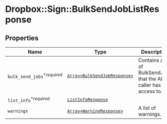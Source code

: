 # Dropbox::Sign::BulkSendJobListResponse



## Properties

| Name | Type | Description | Notes |
| ---- | ---- | ----------- | ----- |
| `bulk_send_jobs`<sup>*_required_</sup> | [```Array<BulkSendJobResponse>```](BulkSendJobResponse.md) |  Contains a list of BulkSendJobs that the API caller has access to.  |  |
| `list_info`<sup>*_required_</sup> | [```ListInfoResponse```](ListInfoResponse.md) |    |  |
| `warnings` | [```Array<WarningResponse>```](WarningResponse.md) |  A list of warnings.  |  |

